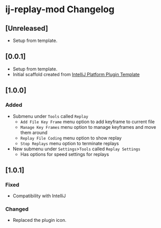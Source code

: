 <!-- Keep a Changelog guide -> https://keepachangelog.com -->

# ij-replay-mod Changelog

## [Unreleased]
- Setup from template.

## [0.0.1]
- Setup from template.
- Initial scaffold created from [IntelliJ Platform Plugin Template](https://github.com/JetBrains/intellij-platform-plugin-template)

## [1.0.0]
### Added
- Submenu under `Tools` called `Replay`
  - `Add File Key Frame` menu option to add keyframe to current file
  - `Manage Key Frames` menu option to manage keyframes and move them around
  - `Replay File Coding` menu option to show replay
  - `Stop Replays` menu option to terminate replays
- New submenu under `Settings`>`Tools` called `Replay Settings`
  - Has options for speed settings for replays
  
## [1.0.1]
### Fixed
 - Compatibility with IntelliJ
### Changed
 - Replaced the plugin icon.